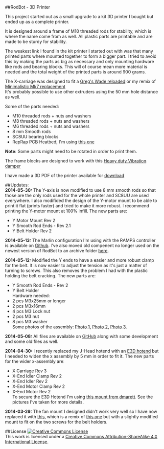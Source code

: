 ##RodBot - 3D Printer  

This project started out as a small upgrade to a kit 3D printer I bought but ended up as a complete printer.  

It is designed around a frame of M10 threaded rods for stability, which is where the name come from as well. All plastic parts are printable and are made to be sturdy for stability.  

The weakest link I found in the kit printer I started out with was that many printed parts where mounted together to form a bigger part. I tried to avoid this by making the parts as big as necessary and only mounting hardware like rods and bearing blocks. This will of course mean more material is needed and the total weight of the printed parts is around 900 grams.  

The X-carriage was designed to fit a [Greg's Wade reloaded](http://www.thingiverse.com/thing:18379) or my remix of [Minimalistic Mk7 replacement](http://www.thingiverse.com/thing:251112)  
It's probably possible to use other extruders using the 50 mm hole distance as well.  

Some of the parts needed:  
* M10 threaded rods + nuts and washers  
* M8 threaded rods + nuts and washers  
* M6 threaded rods + nuts and washers  
* 8 mm Smooth rods  
* SC8UU bearing blocks  
* RepRap PCB Heatbed, I'm using [this one](http://reprap.me/heatbed/mk2-231.html)  

**Note:** Some parts might need to be rotated in order to print them.  

The frame blocks are designed to work with this [Heavy duty Vibration damper](http://www.thingiverse.com/thing:94279 )  

I have made a 3D PDF of the printer available for [download](https://github.com/hampussandberg/RodBot-3D-Printer/raw/master/Renderings%20-%20Images/RodBot%20Assembly%20Rev%203.PDF)  

##Updates:  
**2014-05-30:** The Y-axis is now modified to use 8 mm smooth rods so that those are the only rods used for the whole printer and SC8UU are used everywhere. I also modifided the design of the Y-motor mount to be able to print it flat (prints faster) and tried to make it more robust. I recommend printing the Y-motor mount at 100% infill. The new parts are:  
- Y Motor Mount Rev 2  
- Y Smooth Rod Ends - Rev 2.1  
- Y Belt Holder Rev 2  

**2014-05-13:** The Marlin configuration I'm using with the RAMPS controller is available on [Github](https://github.com/hampussandberg/RodBot-Marlin-Ramps). I've also moved old compenent no longer used on the newest version of RodBot to an archive folder [here](https://github.com/hampussandberg/RodBot-3D-Printer/tree/master/Archive).    

**2014-05-12:** Modified the Y ends to have a easier and more robust clamp for the belt. It is now easier to adjust the tension as it's just a matter of turning to screws. This also removes the problem I had with the plastic holding the belt cracking. The new parts are:  
- Y Smooth Rod Ends - Rev 2  
- Y Belt Holder  
Hardware needed:  
- 2 pcs M3x25mm or longer  
- 2 pcs M3x16mm  
- 4 pcs M3 Lock nut  
- 2 pcs M3 nut  
- 8 pcs M3 washer  
Some photos of the assembly: [Photo 1](https://raw.githubusercontent.com/hampussandberg/RodBot/master/Renderings%20-%20Images/Photo%202014-05-12%2023%2004%2008.jpg), [Photo 2](https://raw.githubusercontent.com/hampussandberg/RodBot/master/Renderings%20-%20Images/Photo%202014-05-12%2023%2003%2046.jpg), [Photo 3](https://raw.githubusercontent.com/hampussandberg/RodBot/master/Renderings%20-%20Images/Photo%202014-05-12%2023%2003%2052.jpg).  

**2014-05-08:** All files are available on [GitHub](https://github.com/hampussandberg/RodBot-3D-Printer) along with some development and some old files as well.  

**2014-04-30:** I recently replaced my J-Head hotend with an [E3D hotend](http://e3d-online.com/) but I needed to widen the x assembly by 5 mm in order to fit it. The new parts for the wider x-assembly are:  
- X Carriage Rev 3  
- X-End Idler Clamp Rev 2  
- X-End Idler Rev 2  
- X-End Motor Clamp Rev 2  
- X-End Motor Rev 2  
To secure the E3D Hotend I'm using [this mount from dmarett](http://www.thingiverse.com/thing:220811). See the pictures I've taken for more details.

**2014-03-29:** The fan mount I designed didn't work very well so I have now replaced it with [this](http://www.thingiverse.com/thing:283862), which is a remix of [this one](http://www.thingiverse.com/thing:30721) but with a slightly modified mount to fit on the two screws for the belt holders.

##License
<a rel="license" href="http://creativecommons.org/licenses/by-sa/4.0/"><img alt="Creative Commons License" style="border-width:0" src="http://i.creativecommons.org/l/by-sa/4.0/88x31.png" /></a><br />This work is licensed under a <a rel="license" href="http://creativecommons.org/licenses/by-sa/4.0/">Creative Commons Attribution-ShareAlike 4.0 International License</a>.

